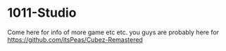 # 1011-Studio
Come here for info of more game etc etc.
you guys are probably here for https://github.com/itsPeas/Cubez-Remastered
